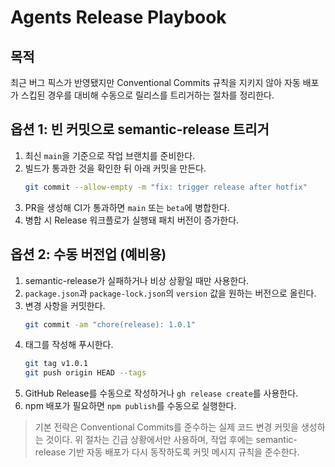 # Agents Release Playbook

## 목적
최근 버그 픽스가 반영됐지만 Conventional Commits 규칙을 지키지 않아 자동 배포가 스킵된 경우를 대비해 수동으로 릴리스를 트리거하는 절차를 정리한다.

## 옵션 1: 빈 커밋으로 semantic-release 트리거
1. 최신 `main`을 기준으로 작업 브랜치를 준비한다.
2. 빌드가 통과한 것을 확인한 뒤 아래 커밋을 만든다.
   ```bash
   git commit --allow-empty -m "fix: trigger release after hotfix"
   ```
3. PR을 생성해 CI가 통과하면 `main` 또는 `beta`에 병합한다.
4. 병합 시 Release 워크플로가 실행돼 패치 버전이 증가한다.

## 옵션 2: 수동 버전업 (예비용)
1. semantic-release가 실패하거나 비상 상황일 때만 사용한다.
2. `package.json`과 `package-lock.json`의 `version` 값을 원하는 버전으로 올린다.
3. 변경 사항을 커밋한다.
   ```bash
   git commit -am "chore(release): 1.0.1"
   ```
4. 태그를 작성해 푸시한다.
   ```bash
   git tag v1.0.1
   git push origin HEAD --tags
   ```
5. GitHub Release를 수동으로 작성하거나 `gh release create`를 사용한다.
6. npm 배포가 필요하면 `npm publish`를 수동으로 실행한다.

> 기본 전략은 Conventional Commits를 준수하는 실제 코드 변경 커밋을 생성하는 것이다. 위 절차는 긴급 상황에서만 사용하며, 작업 후에는 semantic-release 기반 자동 배포가 다시 동작하도록 커밋 메시지 규칙을 준수한다.
